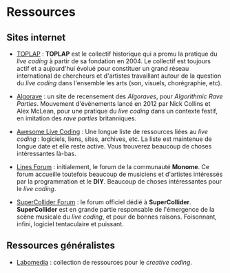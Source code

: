 <script>
  import Info from "$lib/Info.svelte";
</script>

# Ressources

<Info info="Cette page est une liste de ressources généralistes sur le <i>live
coding</i>. Au vu de l'objectif poursuivi par ce site, il est préférable de 
mentionner les sources francophones en premier puis d'inclure des liens 
généralistes." markdown=false />

## Sites internet

- [TOPLAP](https://toplap.org) : **TOPLAP** est le collectif historique qui a
promu la pratique du _live coding_ à partir de sa fondation en 2004. Le
collectif est toujours actif et a aujourd'hui évolué pour constituer un grand
réseau international de chercheurs et d'artistes travaillant autour de la
question du  _live coding_ dans l'ensemble les arts (son, visuels, chorégraphie,
etc).
- [Algorave](https://algorave.com) : un site de recensement des _Algoraves_,
pour _Algorithmic Rave Parties_. Mouvement d'évènements lancé en 2012 par Nick
Collins et Alex McLean, pour une pratique du _live coding_ dans un contexte
festif, en imitation des _rave parties_ britanniques.

- [Awesome Live Coding](https://github.com/toplap/awesome-livecoding) : Une
longue liste de ressources liées au _live coding_ : logiciels, liens, sites,
archives, etc. La liste est maintenue de longue date et elle reste active. Vous trouverez
beaucoup de choses intéressantes là-bas.

- [Lines Forum](https://llllllll.co/) : initialement, le forum de la communauté
  **Monome**. Ce forum accueille toutefois beaucoup de musiciens et d'artistes
intéressés par la programmation et le **DIY**. Beaucoup de choses intéressantes
pour le _live coding_.

- [SuperCollider Forum](https://scsynth.org/) : le forum officiel dédié à
**SuperCollider**. **SuperCollider** est en grande partie responsable de
l'émergence de la scène musicale du _live coding_, et pour de bonnes raisons.
Foisonnant, infini, logiciel tentaculaire et puissant.

## Ressources généralistes

- [Labomedia](https://ressources.labomedia.org/live_coding) : collection de
ressources pour le _creative coding_.
